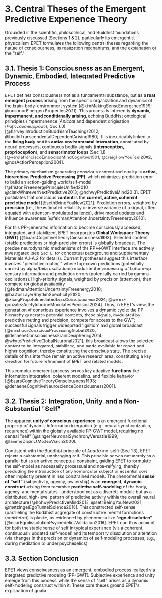 # 3. Central Theses of the Emergent Predictive Experience Theory

Grounded in the scientific, philosophical, and Buddhist foundations previously discussed (Sections 1 & 2), particularly its emergentist physicalism, EPET formulates the following central theses regarding the nature of consciousness, its realization mechanisms, and the explanation of the "self."

## 3.1. Thesis 1: Consciousness as an Emergent, Dynamic, Embodied, Integrated Predictive Process

EPET defines consciousness not as a fundamental substance, but as a **real emergent process** arising from  the specific organization and dynamics of the brain–body–environment system [@kimMakingSenseEmergence1999; @oconnorEmergentProperties2021]. This process is inherently **dynamic, impermanent, and conditionally arising**, echoing Buddhist ontological principles (impermanence (*Anicca*) and dependent origination (*Paṭiccasamuppāda*); Sec 1.3) [@harveyIntroductionBuddhismTeachings2012; @bodhiTranscendentalDependentArising1980]. It is inextricably linked to the **living body** and its **active environmental interaction**, constituted by neural processes, continuous bodily signals (**interoception, proprioception**), and **sensorimotor loops** (Sec 1.1) [@varelafranciscoEmbodiedMindCognitive1991; @craigHowYouFeel2002; @noeActionPerception2004].

The primary mechanism generating conscious content and quality is **active, hierarchical Predictive Processing (PP)**, which minimizes prediction error to build an action-guiding world/self-model [@fristonFreeenergyPrincipleUnified2010; @clarkWhateverNextPredictive2013; @hohwyPredictiveMind2013]. EPET postulates that conscious **content** is the **current, active, coherent predictive model** [@sethBeingYouNew2021]. Prediction errors, weighted by **precision** (i.e., the estimated reliability or inverse variance of a signal, often equated with attention-modulated salience), drive model updates and influence awareness [@feldmanAttentionUncertaintyFreeenergy2010].

For this PP-generated information to become consciously accessed, integrated, and stabilized, EPET incorporates **Global Workspace Theory (GWT)** [@baarsCognitiveTheoryConsciousness1993]. Selected content (stable predictions or high-precision errors) is globally broadcast. The precise neurodynamic mechanisms of the PP↔GWT interface are actively investigated (see Sec 1.1 for conceptual background and Supplementary Materials A.1-A.2 for details). Current hypotheses suggest this interface involves "predictive routing," where top-down predictions (potentially carried by alpha/beta oscillations) modulate the processing of bottom-up sensory information and prediction errors (potentially carried by gamma oscillations). High-priority signals, weighted by precision (attention), then compete for global availability [@feldmanAttentionUncertaintyFreeenergy2010; @bastosLayerRhythmSpecificity2020; @xiongPropofolmediatedLossConsciousness2024; @perez-gonzalezAcetylcholineModulatesPrecision2024]. Thus, in EPET's view, the generation of conscious experience involves a dynamic cycle: the PP hierarchy generates potential contents; these signals, modulated by predictive routing and precision, compete for access to the GWT; successful signals trigger widespread 'ignition' and global broadcast [@mashourConsciousProcessingGlobal2020; @dehaeneConsciousnessBrainDeciphering2014; @whytePredictiveGlobalNeuronal2021]; this broadcast allows the selected content to be integrated, stabilized, and made available for report and higher cognition, thereby constituting the conscious state. The precise details of this interface remain an active research area, constituting a key direction for future refinement of EPET and related models.

This complex emergent process serves key adaptive **functions** like information integration, coherent modeling, and flexible behavior [@baarsCognitiveTheoryConsciousness1993; @dehaeneCognitiveNeuroscienceConsciousness2001].

## 3.2. Thesis 2: Integration, Unity, and a Non-Substantial "Self"

The apparent **unity of conscious experience** is an emergent functional property of dynamic information integration (e.g., neural synchronization, recurrence) within the globally available PP-GWT model, requiring no central "self" [@singerNeuronalSynchronyVersatile1999; @lammeDistinctModesVision2000].

Consistent with the Buddhist principle of *Anattā* (no-self) (Sec 1.3), EPET rejects a substantial, unchanging self. This principle serves not merely as a parallel but as an active conceptual constraint, guiding EPET to formulate the self-model as necessarily processual and non-reifying, thereby precluding the introduction of any homuncular subject or essential core often implicitly present in less constrained models. The phenomenal **sense of "self"** (subjectivity, agency, ownership) is an **emergent, dynamic construct** arising from recursive **predictive self-modeling** of the body, agency, and mental states—understood not as a discrete module but as a distributed, high-level pattern of predictive activity within the overall neural architecture [@hohwyPredictiveMind2013; @sethBeingYouNew2021; @metzingerEgoTunnelScience2010]. This constructed self-sense (paralleling the Buddhist aggregate of constructive mental formations (*saṅkhāra*)) is plastic, as evidenced by phenomena like **"ego dissolution"** [@nourEgodissolutionPsychedelicsValidation2016]. EPET can thus account for both the stable sense of self in typical experience (via a coherent, continuously updated self-model) and its temporary dissolution or alteration (via changes in the precision or dynamics of self-modeling processes, e.g., during meditation or under psychedelics).

## 3.3. Section Conclusion

EPET views consciousness as an emergent, embodied process realized via integrated predictive modeling (PP+GWT). Subjective experience and unity emerge from this process, while the sense of "self" arises as a dynamic self-modeling construct within it. These core theses ground EPET's explanation of qualia.
